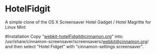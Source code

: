 # HotelFidgit
A simple clone of the OS X Screensaver Hotel Gadget / Hotel Magritte for Linux Mint

#Installation
Copy "webkit-hotelFidgit@cinnamon.org" into: /usr/share/cinnamon-screensaver/screensavers/webkit@cinnamon.org/ and then select "Hotel Fidget" with "cinnamon-settings screensaver".
